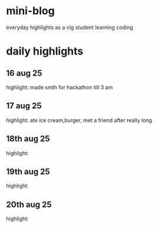 # mini-blog
everyday highlights as a clg student learning coding

# daily highlights
## 16 aug 25
 highlight: made smth for hackathon till 3 am
## 17 aug 25
 highlight: ate ice cream,burger, met a friend after really long
## 18th aug 25
 highlight:
## 19th aug 25
 highlight:
## 20th aug 25
 highlight:
